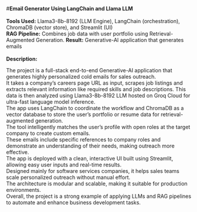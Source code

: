 #**Email Generator Using LangChain and Llama LLM** <br/></br>
**Tools Used:** Llama3-8b-8192 (LLM Engine), LangChain (orchestration), ChromaDB (vector store), and Streamlit (UI) <br/>
**RAG Pipeline:** Combines job data with user portfolio using Retrieval-Augmented Generation.
**Result:** Generative-AI application that generates emails<br/> <br/>
**Description:** <br/>

The project is a full-stack end-to-end Generative-AI application that generates highly personalized cold emails for sales outreach. <br>
It takes a company’s careers page URL as input, scrapes job listings and extracts relevant information like required skills and job descriptions. 
This data is then analyzed using Llama3-8b-8192 LLM hosted on Groq Cloud for ultra-fast language model inference. <br>
The app uses LangChain to coordinate the workflow and ChromaDB as a vector database to store the user’s portfolio or resume data for retrieval-augmented generation. <br>
The tool intelligently matches the user’s profile with open roles at the target company to create custom emails. <br>
These emails include specific references to company roles and demonstrate an understanding of their needs, making outreach more effective. <br>
The app is deployed with a clean, interactive UI built using Streamlit, allowing easy user inputs and real-time results. <br>
Designed mainly for software services companies, it helps sales teams scale personalized outreach without manual effort.<br>
The architecture is modular and scalable, making it suitable for production environments. <br> 
Overall, the project is a strong example of applying LLMs and RAG pipelines to automate and enhance business development tasks.<br>


